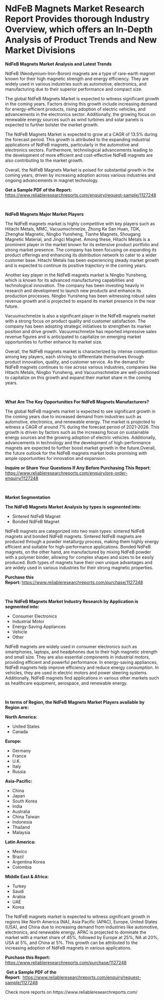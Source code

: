 <p><h1>NdFeB Magnets Market Research Report Provides thorough Industry Overview, which offers an In-Depth Analysis of Product Trends and New Market Divisions</h1></p><p><strong>NdFeB Magnets Market Analysis and Latest Trends</strong></p>
<p><p>NdFeB (Neodymium-Iron-Boron) magnets are a type of rare-earth magnet known for their high magnetic strength and energy efficiency. They are widely used in various industries such as automotive, electronics, and manufacturing due to their superior performance and compact size.</p><p>The global NdFeB Magnets Market is expected to witness significant growth in the coming years. Factors driving this growth include increasing demand for energy-efficient products, rising adoption of electric vehicles, and advancements in the electronics sector. Additionally, the growing focus on renewable energy sources such as wind turbines and solar panels is expected to further bolster the market growth.</p><p>The NdFeB Magnets Market is expected to grow at a CAGR of 13.5% during the forecast period. This growth is attributed to the expanding industrial applications of NdFeB magnets, particularly in the automotive and electronics sectors. Furthermore, technological advancements leading to the development of more efficient and cost-effective NdFeB magnets are also contributing to the market growth.</p><p>Overall, the NdFeB Magnets Market is poised for substantial growth in the coming years, driven by increasing adoption across various industries and ongoing advancements in magnet technology.</p></p>
<p><strong>Get a Sample PDF of the Report:&nbsp;</strong> <a href="https://www.reliableresearchreports.com/enquiry/request-sample/1127248">https://www.reliableresearchreports.com/enquiry/request-sample/1127248</a></p>
<p>&nbsp;</p>
<p><strong>NdFeB Magnets Major Market Players</strong></p>
<p><p>The NdFeB magnets market is highly competitive with key players such as Hitachi Metals, MMC, Vacuumschmelze, Zhong Ke San Huan, TDK, Zhenghai Magnetic, Ningbo Yunsheng, Tianhe Magnets, Shougang Magnetic Material, and Jingci Magnet. Among these, Hitachi Metals is a prominent player in the market known for its extensive product portfolio and strong market presence. The company has been focusing on expanding its product offerings and enhancing its distribution network to cater to a wider customer base. Hitachi Metals has been experiencing steady market growth and is expected to continue its positive trajectory in the coming years.</p><p>Another key player in the NdFeB magnets market is Ningbo Yunsheng, which is known for its advanced manufacturing capabilities and technological innovation. The company has been investing heavily in research and development to launch new products and enhance its production processes. Ningbo Yunsheng has been witnessing robust sales revenue growth and is projected to expand its market presence in the near future.</p><p>Vacuumschmelze is also a significant player in the NdFeB magnets market with a strong focus on product quality and customer satisfaction. The company has been adopting strategic initiatives to strengthen its market position and drive growth. Vacuumschmelze has reported impressive sales revenue figures and is anticipated to capitalize on emerging market opportunities to further enhance its market size.</p><p>Overall, the NdFeB magnets market is characterized by intense competition among key players, each striving to differentiate themselves through product innovation, quality, and customer service. As the demand for NdFeB magnets continues to rise across various industries, companies like Hitachi Metals, Ningbo Yunsheng, and Vacuumschmelze are well-positioned to capitalize on this growth and expand their market share in the coming years.</p></p>
<p>&nbsp;</p>
<p><strong>What Are The Key Opportunities For NdFeB Magnets Manufacturers?</strong></p>
<p><p>The global NdFeB magnets market is expected to see significant growth in the coming years due to increased demand from industries such as automotive, electronics, and renewable energy. The market is projected to witness a CAGR of around 7% during the forecast period of 2021-2026. This growth is driven by factors such as the increasing focus on sustainable energy sources and the growing adoption of electric vehicles. Additionally, advancements in technology and the development of high-performance magnets are expected to further boost market growth in the future.Overall, the future outlook for the NdFeB magnets market looks promising with ample opportunities for innovation and expansion.</p></p>
<p><strong>Inquire or Share Your Questions If Any Before Purchasing This Report:</strong> <a href="https://www.reliableresearchreports.com/enquiry/pre-order-enquiry/1127248">https://www.reliableresearchreports.com/enquiry/pre-order-enquiry/1127248</a></p>
<p>&nbsp;</p>
<p><strong>Market Segmentation</strong></p>
<p><strong>The NdFeB Magnets Market Analysis by types is segmented into:</strong></p>
<p><ul><li>Sintered NdFeB Magnet</li><li>Bonded NdFeB Magnet</li></ul></p>
<p><p>NdFeB magnets are categorized into two main types: sintered NdFeB magnets and bonded NdFeB magnets. Sintered NdFeB magnets are produced through a powder metallurgy process, making them highly energy efficient and suitable for high-performance applications. Bonded NdFeB magnets, on the other hand, are manufactured by mixing NdFeB powder with a polymer binder, allowing for complex shapes and sizes to be easily produced. Both types of magnets have their own unique advantages and are widely used in various industries for their strong magnetic properties.</p></p>
<p><strong>Purchase this Report:&nbsp;</strong><a href="https://www.reliableresearchreports.com/purchase/1127248">https://www.reliableresearchreports.com/purchase/1127248</a></p>
<p>&nbsp;</p>
<p><strong>The NdFeB Magnets Market Industry Research by Application is segmented into:</strong></p>
<p><ul><li>Consumer Electronics</li><li>Industrial Motor</li><li>Energy-Saving Appliances</li><li>Vehicle</li><li>Other</li></ul></p>
<p><p>NdFeB magnets are widely used in consumer electronics such as smartphones, laptops, and headphones due to their high magnetic strength and small size. They are also essential components in industrial motors, providing efficient and powerful performance. In energy-saving appliances, NdFeB magnets help improve efficiency and reduce energy consumption. In vehicles, they are used in electric motors and power steering systems. Additionally, NdFeB magnets find applications in various other markets such as healthcare equipment, aerospace, and renewable energy.</p></p>
<p>&nbsp;</p>
<p><strong>In terms of Region, the NdFeB Magnets Market Players available by Region are:</strong></p>
<p>
    <p> <strong> North America: </strong>
        <ul>
            <li>United States</li>
            <li>Canada</li>
        </ul>
        </p> 
    <p> <strong> Europe: </strong>
        <ul>
            <li>Germany</li>
            <li>France</li>
            <li>U.K.</li>
            <li>Italy</li>
            <li>Russia</li>
        </ul>
        </p> 
    <p> <strong> Asia-Pacific: </strong>
        <ul>
            <li>China</li>
            <li>Japan</li>
            <li>South Korea</li>
            <li>India</li>
            <li>Australia</li>
            <li>China Taiwan</li>
            <li>Indonesia</li>
            <li>Thailand</li>
            <li>Malaysia</li>
        </ul>
        </p> 
    <p> <strong> Latin America: </strong>
        <ul>
            <li>Mexico</li>
            <li>Brazil</li>
            <li>Argentina Korea</li>
            <li>Colombia</li>
        </ul>
        </p> 
    <p> <strong> Middle East & Africa: </strong>
        <ul>
            <li>Turkey</li>
            <li>Saudi</li>
            <li>Arabia</li>
            <li>UAE</li>
            <li>Korea</li>
        </ul>
    </p>
    </p>
<p><p>The NdFeB magnets market is expected to witness significant growth in regions like North America (NA), Asia Pacific (APAC), Europe, United States (USA), and China due to increasing demand from industries like automotive, electronics, and renewable energy. APAC is projected to dominate the market with a market share of 45%, followed by Europe at 25%, NA at 20%, USA at 5%, and China at 5%. This growth can be attributed to the increasing adoption of NdFeB magnets in various applications.</p></p>
<p><strong>Purchase this Report: </strong><a href="https://www.reliableresearchreports.com/purchase/1127248">https://www.reliableresearchreports.com/purchase/1127248</a></p>
<p>&nbsp;<strong>Get a Sample PDF of the Report:&nbsp;&nbsp;</strong><a href="https://www.reliableresearchreports.com/enquiry/request-sample/1127248">https://www.reliableresearchreports.com/enquiry/request-sample/1127248</a></p>
<p><strong></strong></p>
<p>Check more reports on https://www.reliableresearchreports.com/</p>